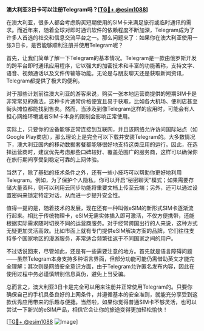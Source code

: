 **澳大利亚3日卡可以注册Telegram吗？[[TG💪+ @esim1088](https://t.me/s/esim1088)]**

在澳大利亚，很多人都会考虑购买短期使用的SIM卡来满足旅行或临时通讯的需求。而近年来，随着全球对即时通讯软件的依赖程度不断加深，Telegram成为了许多人首选的社交和信息交流平台之一。那么问题来了：如果你在澳大利亚使用一张3日卡，是否能够顺利注册并使用Telegram呢？

首先，让我们简单了解一下Telegram的基本情况。Telegram是一款由俄罗斯开发的跨平台即时通讯应用程序，它以强大的加密技术和丰富的功能著称，支持文字、语音、视频通话以及文件传输等功能。无论是与朋友聊天还是获取新闻资讯，Telegram都提供了极大的便利。

对于那些计划前往澳大利亚的游客来说，购买一张本地运营商提供的短期SIM卡是非常常见的做法。这种卡片通常价格便宜且易于获取，比如各大机场、便利店甚至街头摊位都能找到售卖。然而，当涉及到像Telegram这样的应用时，可能会有人担心网络环境或者SIM卡本身的限制会影响正常使用。

实际上，只要你的设备能够正常连接到互联网，并且该网络允许访问国际站点（如Google Play商店），那么理论上是完全可以下载并安装Telegram的。大多数情况下，澳大利亚国内的移动数据套餐都能够很好地支持这类应用的运行。因此，在选择运营商时，建议优先考虑那些口碑较好、覆盖范围广的服务商，这样可以确保你在旅行期间享受到稳定可靠的上网体验。

当然了，除了基础的技术条件之外，还有一些小技巧可以帮助你更好地利用Telegram。例如，为了保护个人隐私，你可以开启“秘密聊天”模式；如果需要存储大量资料，则可以利用云同步功能将重要文档上传至云端；另外，还可以通过设置密码来锁定特定对话，从而进一步提升安全性。

值得一提的是，随着技术的发展，现在还有一种叫做eSIM的新形式SIM卡逐渐流行起来。相比于传统物理卡，eSIM无需实体插入即可激活，不仅方便携带，还能根据实际需求随时切换不同的运营商服务。对于经常跨国出行的人来说，这种方式无疑更加灵活高效。比如市面上就有专门提供eSIM解决方案的品牌，它们往往支持多个国家地区的漫游服务，非常适合频繁往返于不同国家之间的用户。

不过话说回来，尽管如此，还是有一些需要注意的地方。首先就是语言障碍问题——虽然Telegram本身支持多种语言界面，但部分功能可能仍需借助英文才能完全理解；其次则是网络安全意识方面，由于Telegram允许匿名发布内容，因此在使用过程中务必谨慎辨别信息真伪，避免上当受骗。

总而言之，澳大利亚3日卡是完全可以用来注册并正常使用Telegram的。只要你确保自己的手机具备良好的上网条件，并遵循基本的安全准则，就能充分享受到这款优秀应用带来的乐趣与便捷。当然啦，如果你觉得普通SIM卡不够灵活，也可以尝试一下新兴的eSIM产品，相信它会让你的旅途变得更加轻松愉快！

[[TG💪+ @esim1088](https://t.me/s/esim1088) ![Image](https://i.postimg.cc/4NQfJmqS/Snipaste-2025-05-13-00-14-12.png)]